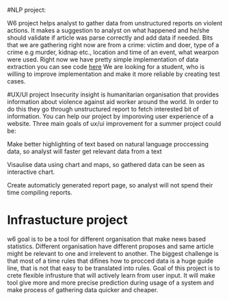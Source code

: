 #NLP project:

W6 project helps analyst to gather data from unstructured reports on violent actions. It makes a suggestion to analyst on what happened
and he/she should validate if article was parse correctly and add data if needed. 
Bits that we are gathering right now are from a crime: victim and doer, type of a crime e.g murder, kidnap etc., 
location and time of an event, what wearpon were used.
Right now we have pretty simple implementation of data extraction you can see code [here](src/main/java/com/w6/nlp)
We are looking for a student, who is willing to improve implementation and make it more reliable by creating test cases.

#UX/UI project
Insecurity insight is humanitarian organisation that provides information about violence against aid worker around the world.
In order to do this they go through unstructured report to fetch interested bit of information. You can help our project by imporoving
user experience of a website. Three main goals of ux/ui improvement for a summer project could be:

Make better highlighting of text based on natural language proccessing data, so analyst will faster get relevant data from a text

Visaulise data using chart and maps, so gathered data can be seen as interactive chart.

Create automaticly generated report page, so analyst will not spend their time compiling reports.

# Infrastucture project
w6 goal is to be a tool for different organisation that make news based statistics. Different organisation have different proposes
and same article might be relevant to one and irrelevent to another. The biggest challenge is that most of a time rules that difines 
how to procced data is a huge guide line, that is not that easy to be translated into rules. 
Goal of this project is to crete flexible infrusture 
that will actively learn from user input. It will make tool give more and more precise prediction during usage of a system and make process 
of gathering data quicker and cheaper.
